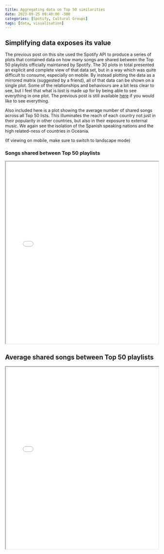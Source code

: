 ```yaml
---
title: Aggregating data on Top 50 similarities
date: 2023-09-25 09:40:00 -500
categories: [Spotify, Cultural Groups]
tags: [data, visualisation]
---
```


## Simplifying data exposes its value

The previous post on this site used the Spotify API to produce a series of plots that contained data on how many songs are shared between the Top 50 playlists officially maintained by Spotify. The 30 plots in total presented an explicit and complete view of that data set, but in a way which was quite difficult to consume, especially on mobile. By instead plotting the data as a mirrored matrix (suggested by a friend), all of that data can be shown on a single plot. Some of the relationships and behaviours are a bit less clear to see, but I feel that what is lost is made up for by being able to see everything in one plot. The previous post is still available [here](https://dotdandotunderscore.github.io/posts/SharedSongs/) if you would like to see everything.

Also included here is a plot showing the average number of shared songs across all Top 50 lists. This illuminates the reach of each country not just in their popularity in other countries, but also in their exposure to external music. We again see the isolation of the Spanish speaking nations and the high related-ness of countries in Oceania.

(If viewing on mobile, make sure to switch to landscape mode)

### Songs shared between Top 50 playlists
<iframe src="../../code/SharedSongs/SharedHeatmap.html" width="100%" height="600"></iframe>

## Average shared songs between Top 50 playlists
<iframe src="../../code/SharedSongs/SharedHist.html" width="100%" height="600"></iframe>
